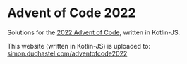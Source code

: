 # Advent of Code 2022

Solutions for the [2022 Advent of Code](https://adventofcode.com/2022), written in Kotlin-JS.

This website (written in Kotlin-JS) is uploaded to: [simon.duchastel.com/adventofcode2022](simon.duchastel.com/adventofcode2022)
